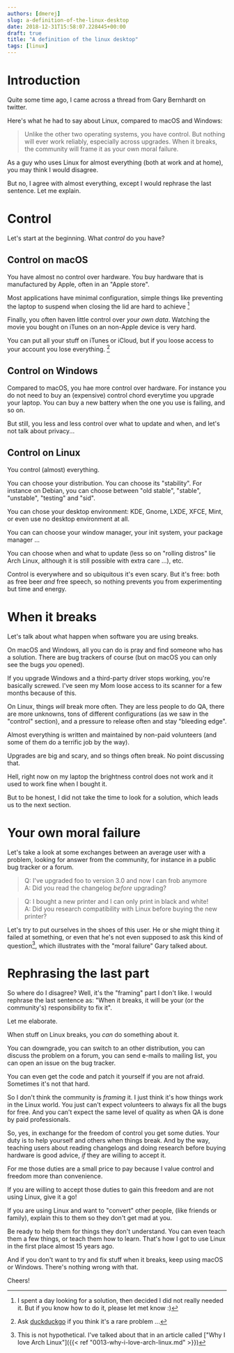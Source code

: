 ```yaml
---
authors: [dmerej]
slug: a-definition-of-the-linux-desktop
date: 2018-12-31T15:58:07.228445+00:00
draft: true
title: "A definition of the linux desktop"
tags: [linux]
---
```


# Introduction

Quite some time ago, I came across a thread from Gary Bernhardt on twitter.

Here's what he had to say about Linux, compared to macOS and Windows:

> Unlike the other two operating systems, you have control. But nothing will ever
> work reliably, especially across upgrades. When it breaks, the community will
> frame it as your own moral failure.

As a guy who uses Linux for almost everything (both at work and at home), you may think I would disagree.

But no, I agree with almost everything, except I would rephrase the last sentence. Let me explain.

# Control

Let's start at the beginning. What *control* do you have?

## Control on macOS

You have almost no control over hardware. You buy hardware that is manufactured by Apple, often in an "Apple store".

Most applications have minimal configuration, simple things like preventing the laptop to suspend when closing the lid are hard to achieve [^1]

Finally, you often haven little control over *your own data*. Watching the movie you bought on iTunes on an non-Apple device is very hard.

You can put all your stuff on iTunes or iCloud, but if you loose access to your account you lose everything. [^2]

## Control on Windows

Compared to macOS, you hae more control over hardware. For instance you do not need to buy an (expensive) control chord everytime you upgrade your laptop. You can buy a new battery when the one you use is failing, and so on.

But still, you  less and less control over what to update and when, and let's not talk about privacy...

## Control on Linux

You control (almost) everything.

You can choose your distribution. You can choose its "stability". For instance on Debian, you can choose between "old stable", "stable", "unstable", "testing" and "sid".

You can chose your desktop environment: KDE, Gnome, LXDE, XFCE, Mint, or even use no desktop environment at all.

You can can choose your window manager, your init system, your package manager ...

You can choose when and what to update (less so on "rolling distros" lie Arch Linux, although it is still possible with extra care ...), etc.

Control is everywhere and so ubiquitous it's even scary. But it's free: both as free beer *and* free speech, so nothing prevents you from experimenting but time and energy.


# When it breaks

Let's talk about what happen when software you are using breaks.

On macOS and Windows, all you can do is pray and find someone who has a solution. There are bug trackers of course (but on macOS you can only see the bugs *you* opened).

If you upgrade Windows and a third-party driver stops working, you're basically screwed. I've seen my Mom loose access to its scanner for a few months because of this.

On Linux, things *will* break more often. They are less people to do QA, there are more unknowns, tons of different configurations (as we saw in the "control" section), and a pressure to release often and stay "bleeding edge".

Almost everything is written and maintained by non-paid volunteers (and some of them do a terrific job by the way).

Upgrades are big and scary, and so things often break. No point discussing that.

Hell, right now on my laptop the brightness control does not work and it used to work fine when I bought it.

But to be honest, I did not take the time to look for a solution, which leads us to the next section.

# Your own moral failure

Let's take a look at some exchanges between an average user with a problem, looking for answer from the community, for instance in a public bug tracker or a forum.


> Q: I've upgraded foo to version 3.0 and now I can frob anymore <br />
> A: Did you read the changelog *before* upgrading?

<span/>

> Q: I bought a new printer and I can only print in black and white! </br>
> A: Did you research compatibility with Linux before buying the new printer?

Let's try to put ourselves in the shoes of this user. He or she might thing it failed at something, or even that he's not even supposed to ask this kind of question[^3], which illustrates with the "moral failure" Gary talked about.

# Rephrasing the last part

So where do I disagree? Well, it's the "framing" part I don't like. I would rephrase the last sentence as: "When it breaks, it will be your (or the community's) responsibility to fix it".

Let me elaborate.

When stuff on Linux breaks, you *can* do something about it.

You can downgrade, you can switch to an other distribution, you can discuss the problem on a forum, you can send e-mails to mailing list, you can open an issue on the bug tracker.

You can even get the code and patch it yourself if you are not afraid. Sometimes it's not that hard.

So I don't think the community is *framing* it. I just think it's how things work in the Linux world. You just can't expect volunteers to always fix all the bugs for free. And you can't expect the same level of quality as when QA is done by paid professionals.

So, yes, in exchange for the freedom of control you get some duties. Your duty is to help yourself and others when things break. And by the way, teaching users about reading changelogs and doing research before buying hardware is good advice, *if* they are willing to accept it.

For me those duties are a small price to pay because I value control and freedom more than convenience.

If you are willing to accept those duties to gain this freedom and are not using Linux, give it a go!

If you are using Linux and want to "convert" other people, (like friends or family), explain this to them so they don't get mad at you.

Be ready to help them for things they don't understand. You can even teach them a few things, or teach them how to learn. That's how I got to use Linux in the first place almost 15 years ago.

And if you don't want to try and fix stuff when it breaks, keep using macOS or Windows. There's nothing wrong with that.

Cheers!

[^1]: I spent a day looking for a solution, then decided I did not really needed it. But if you know how to do it, please let met know :)
[^2]: Ask [duckduckgo](https://duckduckgo.com/?q=itunes+update+data+loss&t=h_&ia=web) if you think it's a rare problem ...
[^3]: This is not hypothetical. I've talked about that in an article called ["Why I love Arch Linux"]({{< ref "0013-why-i-love-arch-linux.md" >}})
